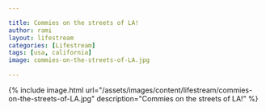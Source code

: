 ```yaml
---

title: Commies on the streets of LA!
author: rami
layout: lifestream 
categories: [Lifestream]
tags: [usa, california]
image: commies-on-the-streets-of-LA.jpg

---
```


{% include image.html url="/assets/images/content/lifestream/commies-on-the-streets-of-LA.jpg" description="Commies on the streets of LA!" %}
